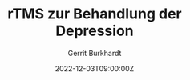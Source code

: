 ---
title: rTMS zur Behandlung der Depression
author: Gerrit Burkhardt
summary: Keynote
location: Munich, Germany

draft: false
featured: true
layout: single

date: "2022-12-03T09:00:00Z"
all_day: false

event: 37. Münchener Forum Psychiatrie für die Praxis - Therapeutische Entwicklungen in Psychiatrie und Psychotherapie
event_url: https://www.lmu-klinikum.de/psychiatrie-und-psychotherapie/aktuelles/veranstaltungen/14ee9a458d21ba23

image:
  focal_point: "center"
  preview_only: no

categories:
- talk
- invited

tags:
- rTMS
- Depression
- Major depressive disorder
---